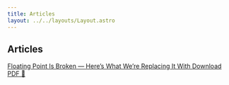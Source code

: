 ```yaml
---
title: Articles
layout: ../../layouts/Layout.astro
---
```


## Articles

<div class="mb-8">
  <a href="/articles/floating-point" class="block text-lg font-medium text-gray-800 no-underline hover:opacity-80">
    Floating Point Is Broken — Here’s What We’re Replacing It With
  </a>
  <a href="/articles/floating-point/Floating-Point-Is-Broken.pdf" class="text-sm text-gray-600 no-underline hover:opacity-80">
    Download PDF 📄
  </a>
</div>
